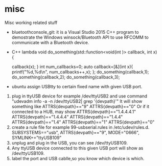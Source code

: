 # misc
Misc working related stuff 

* bluetoothconsole_git: it is a Visual Studio 2015 C++ program to demostrate the Windows winsock/Bluetooth API to use RFCOMM to communicate with a Bluetooth device.


* C++ lambda
void do_something(std::function<void(int )> callback, int x)
{

  callback(x);
}
int num_callbacks=0;
    auto callback=[&](int x){
      printf("%d,%d\n", num_callbacks++,x);
    };
do_something(callback,1);
do_something(callback,2);
do_something(callback,3);

* ubuntu assign USBtty to certain fixed name with given USB port.
1) plug in ttyUSB device for example /dev/ttyUSB2 and use command "udevadm info -a -n /dev/ttyUSB2| grep '{devpath}'"
   It will show something like 
    ATTRS{devpath}=="9"
    ATTRS{devpath}=="0"
Or if it connected to a HUB, may show
     ATTRS{devpath}=="1.4.4.4.1"
    ATTRS{devpath}=="1.4.4.4"
    ATTRS{devpath}=="1.4.4"
    ATTRS{devpath}=="1.4"
    ATTRS{devpath}=="1"
    ATTRS{devpath}=="0"
2) create a rule file for example 99-usbserial.rules in /etc/udev/rules.d.
SUBSYSTEMS=="usb",  ATTRS{devpath}=="9", MODE="0666", SYMLINK+="ttyUSB109"
3) unplug and plug in the USB, you can see /dev/ttyUSB109. 
4) Any ttyUSB device connected to this given USB port will show as /dev/ttyUSB109. 
5) label the port and USB cablle,so you know which device is which.
